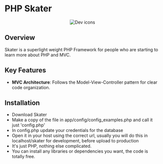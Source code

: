 # PHP Skater

<p align="center">
  <img src="https://skillicons.dev/icons?i=php" alt="Dev icons" />
</p>


## Overview

Skater is a superlight weight PHP Framework for people who are starting to learn more about PHP and MVC.

## Key Features

- **MVC Architecture**: Follows the Model-View-Controller pattern for clear code organization.

## Installation

- Download Skater
- Make a copy of the file in app/config/config_examples.php and call it just 'config.php'
- In config.php update your credentials for the database
- Open it in your host using the correct url, usually you will do this in localhost/skater for development, before upload to production
- It's just PHP, nothing else complicated. 
- You can install any libraries or dependencies you want, the code is totally free.

